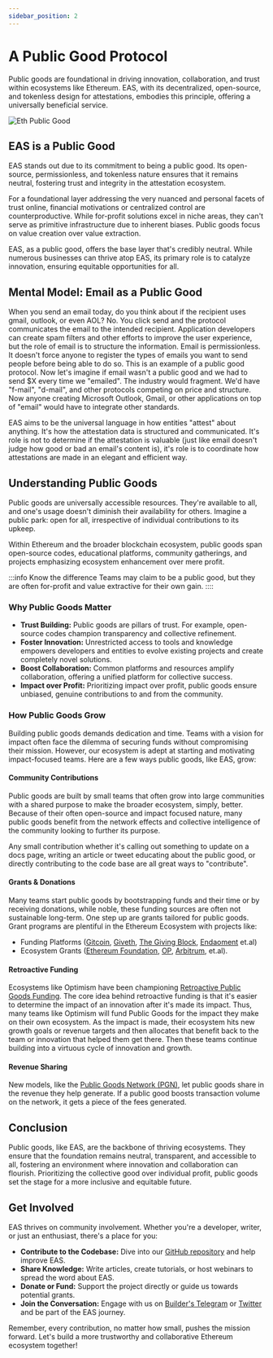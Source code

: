 ```yaml
---
sidebar_position: 2
---
```


# A Public Good Protocol
Public goods are foundational in driving innovation, collaboration, and trust within ecosystems like Ethereum. EAS, with its decentralized, open-source, and tokenless design for attestations, embodies this principle, offering a universally beneficial service.

![Eth Public Good](./img/Ethereum-center-of-trust.png)

## EAS is a Public Good
EAS stands out due to its commitment to being a public good. Its open-source, permissionless, and tokenless nature ensures that it remains neutral, fostering trust and integrity in the attestation ecosystem.

For a foundational layer addressing the very nuanced and personal facets of trust online, financial motivations or centralized control are counterproductive. While for-profit solutions excel in niche areas, they can't serve as primitive infrastructure due to inherent biases. Public goods focus on value creation over value extraction. 

EAS, as a public good, offers the base layer that's credibly neutral. While numerous businesses can thrive atop EAS, its primary role is to catalyze innovation, ensuring equitable opportunities for all.

## Mental Model: Email as a Public Good
When you send an email today, do you think about if the recipient uses gmail, outlook, or even AOL? No. You click send and the protocol communicates the email to the intended recipient. Application developers can create spam filters and other efforts to improve the user experience, but the role of email is to structure the information. Email is permissionless. It doesn't force anyone to register the types of emails you want to send people before being able to do so. This is an example of a public good protocol. Now let's imagine if email wasn't a public good and we had to send $X every time we "emailed". The industry would fragment. We'd have "f-mail", "d-mail", and other protocols competing on price and structure. Now anyone creating Microsoft Outlook, Gmail, or other applications on top of "email" would have to integrate other standards. 

EAS aims to be the universal language in how entities "attest" about anything. It's how the attestation data is structured and communicated. It's role is not to determine if the attestation is valuable (just like email doesn't judge how good or bad an email's content is), it's role is to coordinate how attestations are made in an elegant and efficient way.


## Understanding Public Goods
Public goods are universally accessible resources. They're available to all, and one's usage doesn't diminish their availability for others. Imagine a public park: open for all, irrespective of individual contributions to its upkeep.

Within Ethereum and the broader blockchain ecosystem, public goods span open-source codes, educational platforms, community gatherings, and projects emphasizing ecosystem enhancement over mere profit.

:::info Know the difference
Teams may claim to be a public good, but they are often for-profit and value extractive for their own gain.
::::

### Why Public Goods Matter
- **Trust Building:** Public goods are pillars of trust. For example, open-source codes champion transparency and collective refinement.
- **Foster Innovation:** Unrestricted access to tools and knowledge empowers developers and entities to evolve existing projects and create completely novel solutions.
- **Boost Collaboration:** Common platforms and resources amplify collaboration, offering a unified platform for collective success.
- **Impact over Profit:** Prioritizing impact over profit, public goods ensure unbiased, genuine contributions to and from the community.

### How Public Goods Grow
Building public goods demands dedication and time. Teams with a vision for impact often face the dilemma of securing funds without compromising their mission. However, our ecosystem is adept at starting and motivating impact-focused teams. Here are a few ways public goods, like EAS, grow:

#### Community Contributions
Public goods are built by small teams that often grow into large communities with a shared purpose to make the broader ecosystem, simply, better. Because of their often open-source and impact focused nature, many public goods benefit from the network effects and collective intelligence of the community looking to further its purpose.

Any small contribution whether it's calling out something to update on a docs page, writing an article or tweet educating about the public good, or directly contributing to the code base are all great ways to "contribute".

#### Grants & Donations
Many teams start public goods by bootstrapping funds and their time or by receiving donations, while noble, these funding sources are often not sustainable long-term. One step up are grants tailored for public goods. Grant programs are plentiful in the Ethereum Ecosystem with projects like:
- Funding Platforms ([Gitcoin](https://grants.gitcoin.co/), [Giveth](https://giveth.io/), [The Giving Block](https://thegivingblock.com/), [Endaoment](https://endaoment.org/) et.al)
- Ecosystem Grants ([Ethereum Foundation](https://ethereum.org/en/foundation/), [OP](https://community.optimism.io/docs/governance/get-a-grant/), [Arbitrum](https://arbitrum.foundation/grants?address=0xeee68aECeB4A9e9f328a46c39F50d83fA0239cDF), et.al).

#### Retroactive Funding
Ecosystems like Optimism have been championing [Retroactive Public Goods Funding](https://app.optimism.io/retropgf). The core idea behind retroactive funding is that it's easier to determine the impact of an innovation after it's made its impact. Thus, many teams like Optimism will fund Public Goods for the impact they make on their own ecosystem. As the impact is made, their ecosystem hits new growth goals or revenue targets and then allocates that benefit back to the team or innovation that helped them get there. Then these teams continue building into a virtuous cycle of innovation and growth.

#### Revenue Sharing
New models, like the [Public Goods Network (PGN)](https://publicgoods.network/), let public goods share in the revenue they help generate. If a public good boosts transaction volume on the network, it gets a piece of the fees generated.

## Conclusion
Public goods, like EAS, are the backbone of thriving ecosystems. They ensure that the foundation remains neutral, transparent, and accessible to all, fostering an environment where innovation and collaboration can flourish. Prioritizing the collective good over individual profit, public goods set the stage for a more inclusive and equitable future.

## Get Involved
EAS thrives on community involvement. Whether you're a developer, writer, or just an enthusiast, there's a place for you:

- **Contribute to the Codebase:** Dive into our [GitHub repository](https://github.com/ethereum-attestation-service) and help improve EAS.
- **Share Knowledge:** Write articles, create tutorials, or host webinars to spread the word about EAS.
- **Donate or Fund:** Support the project directly or guide us towards potential grants.
- **Join the Conversation:** Engage with us on [Builder's Telegram](https://t.me/+EcynOr0iFu03MTYx) or [Twitter](https://x.com/eas_eth) and be part of the EAS journey.

Remember, every contribution, no matter how small, pushes the mission forward. Let's build a more trustworthy and collaborative Ethereum ecosystem together!